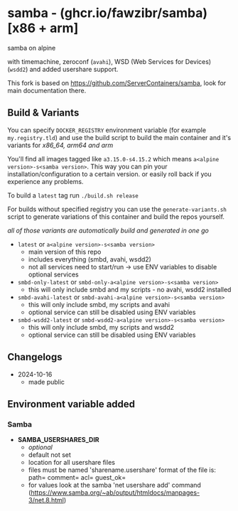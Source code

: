 # samba - (ghcr.io/fawzibr/samba) [x86 + arm]

samba on alpine

with timemachine, zeroconf (`avahi`), WSD (Web Services for Devices) (`wsdd2`) and added usershare support.

This fork is based on https://github.com/ServerContainers/samba, look for main documentation there.

## Build & Variants

You can specify `DOCKER_REGISTRY` environment variable (for example `my.registry.tld`)
and use the build script to build the main container and it's variants for _x86_64, arm64 and arm_

You'll find all images tagged like `a3.15.0-s4.15.2` which means `a<alpine version>-s<samba version>`.
This way you can pin your installation/configuration to a certain version. or easily roll back if you experience any problems.

To build a `latest` tag run `./build.sh release`

For builds without specified registry you can use the `generate-variants.sh` script to generate 
variations of this container and build the repos yourself.

_all of those variants are automatically build and generated in one go_

- `latest` or `a<alpine version>-s<samba version>`
    - main version of this repo
    - includes everything (smbd, avahi, wsdd2)
    - not all services need to start/run -> use ENV variables to disable optional services
- `smbd-only-latest` or `smbd-only-a<alpine version>-s<samba version>`
    - this will only include smbd and my scripts - no avahi, wsdd2 installed
- `smbd-avahi-latest` or `smbd-avahi-a<alpine version>-s<samba version>`
    - this will only include smbd, my scripts and avahi
    - optional service can still be disabled using ENV variables
- `smbd-wsdd2-latest` or `smbd-wsdd2-a<alpine version>-s<samba version>`
    - this will only include smbd, my scripts and wsdd2
    - optional service can still be disabled using ENV variables

## Changelogs

* 2024-10-16
    * made public

## Environment variable added 

### Samba

*  __SAMBA\_USERSHARES\_DIR__
    * _optional_
    * default not set
    * location for all usershare files 
    * files must be named 'sharename.usershare' format of the file is:
        path=
        comment=
        acl=
        guest_ok=
    * for values look at the samba 'net usershare add' command (https://www.samba.org/~ab/output/htmldocs/manpages-3/net.8.html)
